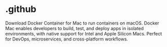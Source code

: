 # .github
Download Docker Container for Mac to run containers on macOS. Docker Mac enables developers to build, test, and deploy apps in isolated environments, with native support for Intel and Apple Silicon Macs. Perfect for DevOps, microservices, and cross-platform workflows.
